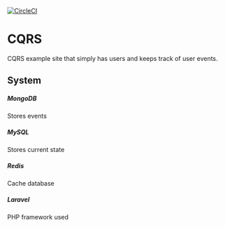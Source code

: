 [![CircleCI](https://circleci.com/gh/exilesprx/cqrs.svg?style=svg)](https://circleci.com/gh/exilesprx/cqrs)

# CQRS

CQRS example site that simply has users and keeps track of user events.

## System

##### MongoDB

Stores events

##### MySQL

Stores current state

##### Redis

Cache database

##### Laravel

PHP framework used
